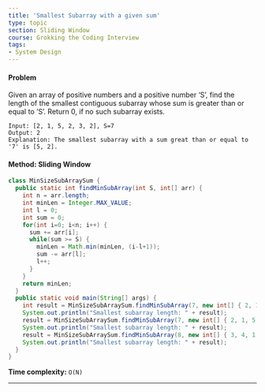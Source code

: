 ```yaml
---
title: 'Smallest Subarray with a given sum'
type: topic
section: Sliding Window
course: Grokking the Coding Interview
tags:
- System Design
---
```

#### Problem
Given an array of positive numbers and a positive number ‘S’, find the length of the smallest contiguous subarray whose sum is greater than or equal to ‘S’. Return 0, if no such subarray exists.
```
Input: [2, 1, 5, 2, 3, 2], S=7 
Output: 2
Explanation: The smallest subarray with a sum great than or equal to '7' is [5, 2].
```

#### Method: Sliding Window
```java
class MinSizeSubArraySum {
  public static int findMinSubArray(int S, int[] arr) {
    int n = arr.length;
    int minLen = Integer.MAX_VALUE;
    int l = 0;
    int sum = 0;
    for(int i=0; i<n; i++) {
      sum += arr[i];
      while(sum >= S) {
        minLen = Math.min(minLen, (i-l+1));
        sum -= arr[l];
        l++;
      }
    }
    return minLen;
  }
  public static void main(String[] args) {
    int result = MinSizeSubArraySum.findMinSubArray(7, new int[] { 2, 1, 5, 2, 3, 2 });
    System.out.println("Smallest subarray length: " + result);
    result = MinSizeSubArraySum.findMinSubArray(7, new int[] { 2, 1, 5, 2, 8 });
    System.out.println("Smallest subarray length: " + result);
    result = MinSizeSubArraySum.findMinSubArray(8, new int[] { 3, 4, 1, 1, 6 });
    System.out.println("Smallest subarray length: " + result);
  }
}
```
**Time complexity:** `O(N)`


---